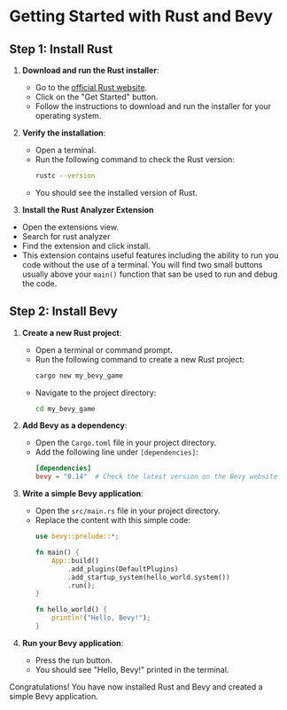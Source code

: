 # Getting Started with Rust and Bevy

## Step 1: Install Rust

1. **Download and run the Rust installer**:
   - Go to the [official Rust website](https://www.rust-lang.org/).
   - Click on the "Get Started" button.
   - Follow the instructions to download and run the installer for your operating system.

2. **Verify the installation**:
   - Open a terminal.
   - Run the following command to check the Rust version:
     ```sh
     rustc --version
     ```
   - You should see the installed version of Rust.

  3. **Install the Rust Analyzer Extension**
  - Open the extensions view.
  - Search for rust analyzer
  - Find the extension and click install.
  - This extension contains useful features including the ability to run you code without the use of a terminal. You will find two small buttons usually above your `main()` function that san be used to run and debug the code.

## Step 2: Install Bevy

1. **Create a new Rust project**:
   - Open a terminal or command prompt.
   - Run the following command to create a new Rust project:
     ```sh
     cargo new my_bevy_game
     ```
   - Navigate to the project directory:
     ```sh
     cd my_bevy_game
     ```

2. **Add Bevy as a dependency**:
   - Open the `Cargo.toml` file in your project directory.
   - Add the following line under `[dependencies]`:
     ```toml
     [dependencies]
     bevy = "0.14"  # Check the latest version on the Bevy website
     ```

3. **Write a simple Bevy application**:
   - Open the `src/main.rs` file in your project directory.
   - Replace the content with this simple code:
     ```rust
     use bevy::prelude::*;

     fn main() {
         App::build()
             .add_plugins(DefaultPlugins)
             .add_startup_system(hello_world.system())
             .run();
     }

     fn hello_world() {
         println!("Hello, Bevy!");
     }
     ```

4. **Run your Bevy application**:
   - Press the run button.
   - You should see "Hello, Bevy!" printed in the terminal.

Congratulations! You have now installed Rust and Bevy and created a simple Bevy application.
